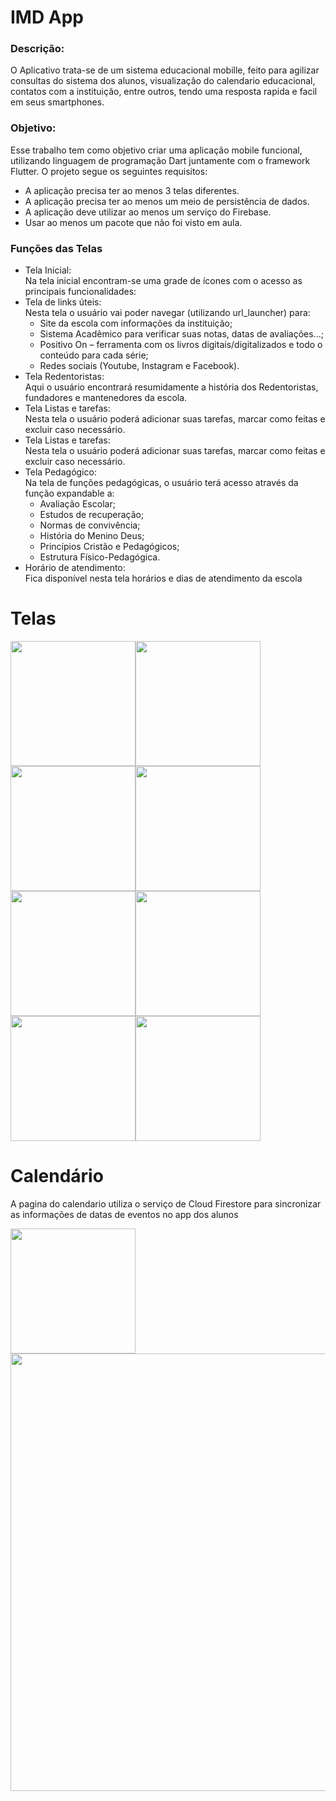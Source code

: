 # IMD App

### Descrição:
O Aplicativo trata-se de um sistema educacional mobille, feito para agilizar consultas do sistema dos alunos, visualização do calendario educacional, contatos com a instituição, entre outros, tendo uma resposta rapida e facil em seus smartphones.

### Objetivo:
Esse trabalho tem como objetivo criar uma aplicação mobile funcional, utilizando linguagem de programação Dart juntamente com o framework Flutter. O projeto segue os seguintes requisitos:
  - A aplicação precisa ter ao menos 3 telas diferentes.
  - A aplicação precisa ter ao menos um meio de persistência de dados.
  - A aplicação deve utilizar ao menos um serviço do Firebase.
  - Usar ao menos um pacote que não foi visto em aula.

### Funções das Telas
  -  Tela Inicial:  
    Na tela inicial encontram-se uma grade de ícones com o acesso as principais funcionalidades:
  -  Tela de links úteis:  
    Nesta tela o usuário vai poder navegar (utilizando url_launcher) para:
      * Site da escola com informações da instituição;
      * Sistema Acadêmico para verificar suas notas, datas de avaliações...;
      * Positivo On – ferramenta com os livros digitais/digitalizados e todo o conteúdo para cada série;
      * Redes sociais (Youtube, Instagram e Facebook).
  -  Tela Redentoristas:  
    Aqui o usuário encontrará resumidamente a história dos Redentoristas, fundadores e mantenedores da escola.
  -  Tela Listas e tarefas:  
    Nesta tela o usuário poderá adicionar suas tarefas, marcar como feitas e excluir caso necessário.
  -  Tela Listas e tarefas:  
    Nesta tela o usuário poderá adicionar suas tarefas, marcar como feitas e excluir caso necessário. 
  -  Tela Pedagógico:  
    Na tela de funções pedagógicas, o usuário terá acesso através da função expandable a:
      * Avaliação Escolar;
      * Estudos de recuperação;  
      * Normas de convivência;
      * História do Menino Deus;
      * Princípios Cristão e Pedagógicos;
      * Estrutura Físico-Pedagógica.
  -  Horário de atendimento:  
    Fica disponível nesta tela horários e dias de atendimento da escola






# Telas
<img src = 'https://user-images.githubusercontent.com/66441004/141022461-2739012f-e7b3-44e3-92b5-5f6c7aa6c8ed.png' width='200'/><img src = 'https://user-images.githubusercontent.com/66441004/141022723-c2cc59c0-d58c-4196-8cbb-d2a8c0b422fe.png' width='200'/><img src = 'https://user-images.githubusercontent.com/66441004/141022759-76e37f5e-141b-455e-a83b-62615369a56a.png' width='200'/><img src = 'https://user-images.githubusercontent.com/66441004/141022814-4d6b5dc1-446e-40c3-b029-44dba3f3f8bd.png' width='200'/><img src = 'https://user-images.githubusercontent.com/66441004/141022853-95637823-f6af-4641-a69c-185e3cca14ff.png' width='200'/><img src = 'https://user-images.githubusercontent.com/66441004/141023049-5dfc9138-2a62-41b4-acbf-507dcdfa11da.png' width='200'/><img src = 'https://user-images.githubusercontent.com/66441004/141023076-53fa0ee2-97b6-4c8e-af75-8f2a2410ff38.png' width='200'/><img src = 'https://user-images.githubusercontent.com/66441004/141023097-f548aabd-cc54-471f-8730-8f2a480d06c7.png' width='200'/> 


# Calendário 

A pagina do calendario utiliza o serviço de Cloud Firestore para sincronizar as informações de datas de eventos no app dos alunos

<img src = 'https://user-images.githubusercontent.com/66441004/141023490-f86b14df-df97-4bbe-802b-edd8f84c0dfd.png' width='200'/><img src = 'https://user-images.githubusercontent.com/66441004/141023345-b98fb872-edda-41eb-9b91-750f06794bbb.png' width='700'/>


